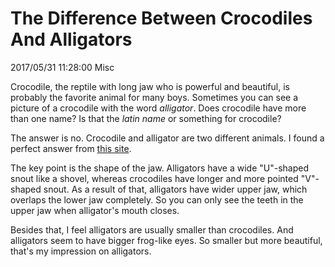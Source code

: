 # The Difference Between Crocodiles And Alligators
2017/05/31 11:28:00
Misc


Crocodile, the reptile with long jaw who is powerful and beautiful, is probably the favorite animal for many boys. Sometimes you can see a picture of a crocodile with the word *alligator*. Does crocodile have more than one name? Is that the *latin name* or something for crocodile?

The answer is no. Crocodile and alligator are two different animals. I found a perfect answer from [this site][crocodilianbiologydatabase].

The key point is the shape of the jaw. Alligators have a wide "U"-shaped snout like a shovel, whereas crocodiles have longer and more pointed "V"-shaped snout. As a result of that, alligators have wider upper jaw, which overlaps the lower jaw completely. So you can only see the teeth in the upper jaw when alligator's mouth closes.

Besides that, I feel alligators are usually smaller than crocodiles. And alligators seem to have bigger frog-like eyes. So smaller but more beautiful, that's my impression on alligators.

[crocodilianbiologydatabase]: http://crocodilian.com/cnhc/cbd-faq-q1.htm

